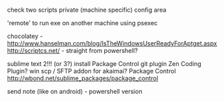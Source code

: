 check two scripts
private (machine specific) config area

'remote' to run exe on another machine using psexec

chocolatey - http://www.hanselman.com/blog/IsTheWindowsUserReadyForAptget.aspx
http://scriptcs.net/ - straight from powershell?



sublime text 2!!! (or 3?)
	install Package Control
	git plugin
	 Zen Coding Plugin?
	 win scp / SFTP  addon for akaimai?
Package Control
	http://wbond.net/sublime_packages/package_control



send note (like on android) - powershell version